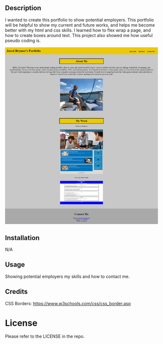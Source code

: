 # <work-portfolio>

## Description

I wanted to create this portfolio to show potential employers. This portfolio will be helpful to show my current and future works, and helps me become better with my html and css skills. I learned how to flex wrap a page, and how to create boxes around text. This project also showed me how useful pseudo coding is.

<img src="./assets/images/jared-brymer-portfolio.png"/>

## Installation

N/A

## Usage

Showing potential employers my skills and how to contact me.

## Credits

CSS Borders: https://www.w3schools.com/css/css_border.asp

# License

Please refer to the LICENSE in the repo.